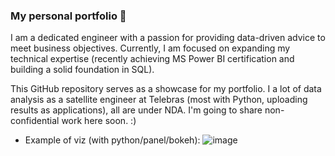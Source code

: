 ### My personal portfolio 👋

I am a dedicated engineer with a passion for providing data-driven advice to meet business objectives. Currently, I am focused on expanding my technical expertise (recently achieving MS Power BI certification and building a solid foundation in SQL).

This GitHub repository serves as a showcase for my portfolio. I a lot of data analysis as a satellite engineer at Telebras (most with Python, uploading results as applications), all are under NDA. I'm going to share non-confidential work here soon. :)

- Example of viz (with python/panel/bokeh):
![image](https://github.com/AndreRosaLopes/AndreRosaLopes/assets/135834696/9bcd5a94-f4ff-4188-9c43-1033b99c44a0)

<!--
**AndreRosaLopes/AndreRosaLopes** is a ✨ _special_ ✨ repository because its `README.md` (this file) appears on your GitHub profile.

Here are some ideas to get you started:

- 🔭 I’m currently working on ...
- 🌱 I’m currently learning ...
- 👯 I’m looking to collaborate on ...
- 🤔 I’m looking for help with ...
- 💬 Ask me about ...
- 📫 How to reach me: ...
- 😄 Pronouns: ...
- ⚡ Fun fact: ...
-->
